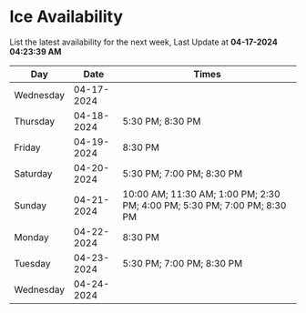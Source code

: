 # Ice Availability

List the latest availability for the next week, Last Update at **04-17-2024 04:23:39 AM**

| Day         | Date        | Times       |
| ----------- | ----------- | ----------- |
|Wednesday|04-17-2024||
|Thursday|04-18-2024|5:30 PM; 8:30 PM|
|Friday|04-19-2024|8:30 PM|
|Saturday|04-20-2024|5:30 PM; 7:00 PM; 8:30 PM|
|Sunday|04-21-2024|10:00 AM; 11:30 AM; 1:00 PM; 2:30 PM; 4:00 PM; 5:30 PM; 7:00 PM; 8:30 PM|
|Monday|04-22-2024|8:30 PM|
|Tuesday|04-23-2024|5:30 PM; 7:00 PM; 8:30 PM|
|Wednesday|04-24-2024||
